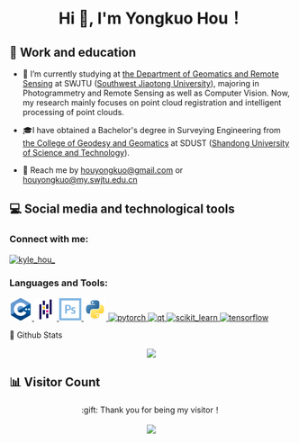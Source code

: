 <h1 align="center">Hi 👋, I'm Yongkuo Hou！</h1>

## :school: Work and education

- 🌱 I’m currently studying at [the Department of Geomatics and Remote Sensing](https://gsee.swjtu.edu.cn/) at SWJTU ([Southwest Jiaotong University](https://www.swjtu.edu.cn/)), majoring in Photogrammetry and Remote Sensing as well as Computer Vision. Now, my research mainly focuses on point cloud registration and intelligent processing of point clouds.

- :mortar_board:I have obtained a Bachelor's degree in Surveying Engineering from [the College of Geodesy and Geomatics](https://gc.sdust.edu.cn/) at SDUST ([Shandong University of Science and Technology](http://www.sdust.edu.cn/)).

- :e-mail: Reach me by houyongkuo@gmail.com or houyongkuo@my.swjtu.edu.cn

## :computer: Social media and technological tools

<h3 align="left">Connect with me:</h3>
<p align="left">
<a href="https://instagram.com/kyle_hou_" target="blank"><img align="center" src="https://raw.githubusercontent.com/rahuldkjain/github-profile-readme-generator/master/src/images/icons/Social/instagram.svg" alt="kyle_hou_" height="30" width="40" /></a>
</p>

<h3 align="left">Languages and Tools:</h3>
<p align="left"> <a href="https://www.w3schools.com/cpp/" target="_blank" rel="noreferrer"> <img src="https://raw.githubusercontent.com/devicons/devicon/master/icons/cplusplus/cplusplus-original.svg" alt="cplusplus" width="40" height="40"/> </a> <a href="https://pandas.pydata.org/" target="_blank" rel="noreferrer"> <img src="https://raw.githubusercontent.com/devicons/devicon/2ae2a900d2f041da66e950e4d48052658d850630/icons/pandas/pandas-original.svg" alt="pandas" width="40" height="40"/> </a> <a href="https://www.photoshop.com/en" target="_blank" rel="noreferrer"> <img src="https://raw.githubusercontent.com/devicons/devicon/master/icons/photoshop/photoshop-line.svg" alt="photoshop" width="40" height="40"/> </a> <a href="https://www.python.org" target="_blank" rel="noreferrer"> <img src="https://raw.githubusercontent.com/devicons/devicon/master/icons/python/python-original.svg" alt="python" width="40" height="40"/> </a> <a href="https://pytorch.org/" target="_blank" rel="noreferrer"> <img src="https://www.vectorlogo.zone/logos/pytorch/pytorch-icon.svg" alt="pytorch" width="40" height="40"/> </a> <a href="https://www.qt.io/" target="_blank" rel="noreferrer"> <img src="https://upload.wikimedia.org/wikipedia/commons/0/0b/Qt_logo_2016.svg" alt="qt" width="40" height="40"/> </a> <a href="https://scikit-learn.org/" target="_blank" rel="noreferrer"> <img src="https://upload.wikimedia.org/wikipedia/commons/0/05/Scikit_learn_logo_small.svg" alt="scikit_learn" width="40" height="40"/> </a> <a href="https://www.tensorflow.org" target="_blank" rel="noreferrer"> <img src="https://www.vectorlogo.zone/logos/tensorflow/tensorflow-icon.svg" alt="tensorflow" width="40" height="40"/> </a> </p

## :star2: Github Stats
<p align="center">
<a href="https://fxxkpython.com">
  <img align="center"src="https://github-readme-stats.vercel.app/api?username=HOUYONGKUO&wistbeanhide=contribs"/>
</a>
</p>

## :bar_chart: Visitor Count
<p align="center"> 
  :gift: Thank you for being my visitor！<br>
  <br>
  <img src="https://profile-counter.glitch.me/HOUYONGKUO/count.svg" />
</p>
